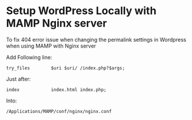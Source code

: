 # Setup WordPress Locally with MAMP Nginx server

To fix 404 error issue when changing the permalink settings in Wordpress when using MAMP with Nginx server

Add  Following line:
````
try_files        $uri $uri/ /index.php?$args;
````
Just after:
````
index            index.html index.php;
````
Into:
````
/Applications/MAMP/conf/nginx/nginx.conf